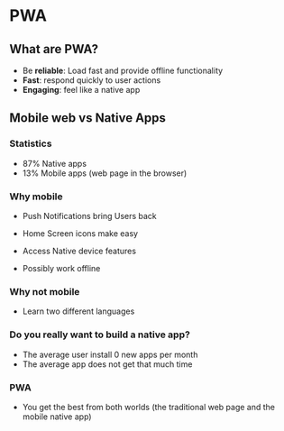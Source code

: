 # PWA

## What are PWA?

- Be **reliable**: Load fast and provide offline functionality
- **Fast**: respond quickly to user actions
- **Engaging**: feel like a native app

## Mobile web vs Native Apps

### Statistics

- 87% Native apps
- 13% Mobile apps (web page in the browser)

### Why mobile

- Push Notifications bring Users back

- Home Screen icons make easy

- Access Native device features

- Possibly work offline

### Why not mobile

- Learn two different languages

### Do you really want to build a native app?

- The average user install 0 new apps per month
- The average app does not get that much time

### PWA

- You get the best from both worlds (the traditional web page and the mobile native app)
